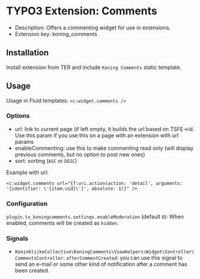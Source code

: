 # TYPO3 Extension: Comments
  * Description: Offers a commenting widget for use in extensions.
  * Extension key: koning_comments

## Installation

Install extension from TER and include ``Koning Comments`` static template.

## Usage

Usage in Fluid templates: ``<c:widget.comments />``

### Options

- url: link to current page (if left empty, it builds the url based on TSFE->id. Use this param if you use this on a page with an extension with url params
- enableCommenting: use this to make commenting read only (will display previous comments, but no option to post new ones)
- sort: sorting (``ASC`` or ``DESC``)

Example with url:

``<c:widget.comments url="{f:uri.action(action: 'detail', arguments: '{identifier: \'{item.uid}\'}', absolute: 1)}" />``

### Configuration

``plugin.tx_koningcomments.settings.enableModeration`` (default ``0``): When enabled, comments will be created as ``hidden``.

### Signals

- ``KoninklijkeCollective\KoningComments\ViewHelpers\Widget\Controller\CommentsController``: ``afterCommentCreated``: you can use this signal to send an e-mail or some other kind of notification after a comment has been created.

